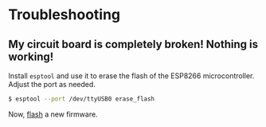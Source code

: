 # Troubleshooting

## My circuit board is completely broken! Nothing is working!

Install `esptool` and use it to erase the flash of the ESP8266 microcontroller. Adjust the port as needed.

```bash
$ esptool --port /dev/ttyUSB0 erase_flash
```

Now, [flash](https://bastelgarage.github.io/led-circuit-board/wled) a new firmware.
